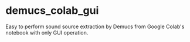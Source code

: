 # demucs_colab_gui
Easy to perform sound source extraction by Demucs from Google Colab's notebook with only GUI operation.
